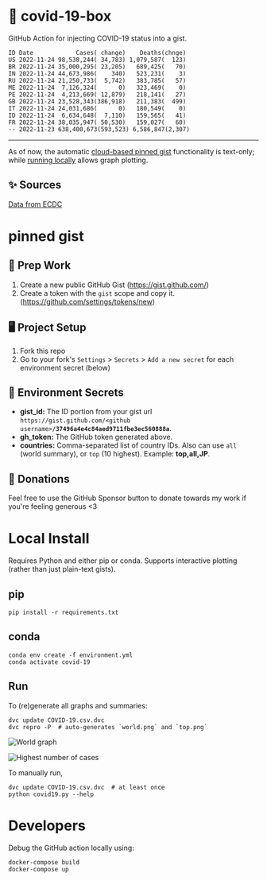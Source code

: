 # 🏥 covid-19-box

GitHub Action for injecting COVID-19 status into a gist.

```
ID Date            Cases( change)    Deaths(chnge)
US 2022-11-24 98,538,244( 34,783) 1,079,587(  123)
BR 2022-11-24 35,000,295( 23,205)   689,425(   70)
IN 2022-11-24 44,673,986(    340)   523,231(    3)
RU 2022-11-24 21,250,733(  5,742)   383,785(   57)
ME 2022-11-24  7,126,324(      0)   323,469(    0)
PE 2022-11-24  4,213,669( 12,879)   218,141(   27)
GB 2022-11-24 23,528,343(386,918)   211,383(  499)
IT 2022-11-24 24,031,686(      0)   180,549(    0)
ID 2022-11-24  6,634,648(  7,110)   159,565(   41)
FR 2022-11-24 38,035,947( 50,530)   159,027(   60)
-- 2022-11-23 638,400,673(593,523) 6,586,847(2,307)
```

---

As of now, the automatic [cloud-based pinned gist](#pinned-gist) functionality is text-only;
while [running locally](#local-install) allows graph plotting.

## ✨ Sources

[Data from ECDC](https://www.ecdc.europa.eu/en/publications-data/download-todays-data-geographic-distribution-covid-19-cases-worldwide)

# pinned gist

## 🎒 Prep Work
1. Create a new public GitHub Gist (https://gist.github.com/)
1. Create a token with the `gist` scope and copy it. (https://github.com/settings/tokens/new)

## 🖥 Project Setup
1. Fork this repo
1. Go to your fork's `Settings` > `Secrets` > `Add a new secret` for each environment secret (below)

## 🤫 Environment Secrets
- **gist_id:** The ID portion from your gist url `https://gist.github.com/<github username>/`**`37496a4e4c84aed9711fbe3ec560888a`**.
- **gh_token:** The GitHub token generated above.
- **countries:** Comma-separated list of country IDs. Also can use `all` (world summary), or `top` (10 highest). Example: **top,all,JP**.

## 💸 Donations

Feel free to use the GitHub Sponsor button to donate towards my work if you're feeling generous <3

# Local Install

Requires Python and either pip or conda. Supports interactive plotting (rather than just plain-text gists).

## pip

```
pip install -r requirements.txt
```

## conda

```
conda env create -f environment.yml
conda activate covid-19
```

## Run

To (re)generate all graphs and summaries:

```
dvc update COVID-19.csv.dvc
dvc repro -P  # auto-generates `world.png` and `top.png`
```

![World graph](world.png)

![Highest number of cases](top.png)

To manually run,

```
dvc update COVID-19.csv.dvc  # at least once
python covid19.py --help
```

# Developers

Debug the GitHub action locally using:

```
docker-compose build
docker-compose up
```
